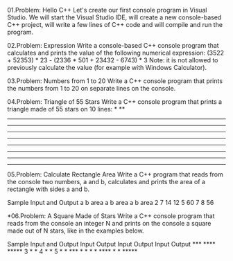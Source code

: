 01.Problem: Hello C++
Let's create our first console program in Visual Studio. We will start the Visual Studio IDE, will create 
a new console-based C++ project, will write a few lines of C++ code and will compile and run the 
program. 

02.Problem: Expression
Write a console-based C++ console program that calculates and prints the value of the following 
numerical expression:
(3522 + 52353) * 23 - (2336 * 501 + 23432 - 6743) * 3
Note: it is not allowed to previously calculate the value (for example with Windows Calculator).

03.Problem: Numbers from 1 to 20
Write a C++ console program that prints the numbers from 1 to 20 on separate lines on the console.

04.Problem: Triangle of 55 Stars
Write a C++ console program that prints a triangle made of 55 stars on 10 lines:
*
**
***
****
*****
******
*******
********
*********
**********

05.Problem: Calculate Rectangle Area
Write a C++ program that reads from the console two numbers, a and b, calculates and prints the area 
of a rectangle with sides a and b.

Sample Input and Output
a b area a b area a b area 
2 7 14  12 5 60    7 8  56

*06.Problem: A Square Made of Stars
Write a C++ console program that reads from the console an integer N and prints on the console a 
square made out of N stars, like in the examples below.

Sample Input and Output
Input Output Input Output Input Output 
      ***          ****         *****
3     * *     4    *  *     5   *   *
      ***          *  *         *   *
                   ****         *   *
                                *****







